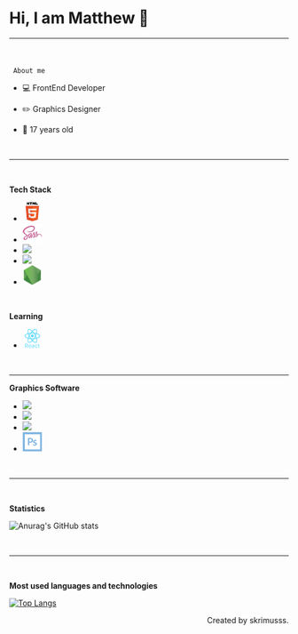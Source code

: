 <h1>Hi, I am Matthew 👋</h1>

---

<br>
<code>
 About me
</code>

- 💻 FrontEnd Developer

- ✏️ Graphics Designer

- 👦 17 years old

<br>

---

<br>


**Tech Stack**

 - <img src="https://raw.githubusercontent.com/devicons/devicon/master/icons/html5/html5-original-wordmark.svg" height="35"/>

 - <img src="https://raw.githubusercontent.com/devicons/devicon/master/icons/sass/sass-original.svg" height="35"/>

 - <img src="https://upload.wikimedia.org/wikipedia/commons/4/4c/Typescript_logo_2020.svg" height="35">

 - <img src="https://www.vectorlogo.zone/logos/git-scm/git-scm-icon.svg" height="35"/>

 - <img src="https://raw.githubusercontent.com/github/explore/80688e429a7d4ef2fca1e82350fe8e3517d3494d/topics/nodejs/nodejs.png" height="35"/>
 
<br>

**Learning**
 - <img src="https://raw.githubusercontent.com/devicons/devicon/master/icons/react/react-original-wordmark.svg" alt="react" width="35"/>
 
 <br>
 
 ---
 
 **Graphics Software**

 - <img src="https://cdn.worldvectorlogo.com/logos/adobe-xd.svg" height="35"/>

 - <img src="https://www.vectorlogo.zone/logos/adobe_illustrator/adobe_illustrator-icon.svg" height="35"/>

 - <img src="https://download.blender.org/branding/community/blender_community_badge_white.svg" height="35"/>

 - <img src="https://raw.githubusercontent.com/devicons/devicon/master/icons/photoshop/photoshop-line.svg" height="35"/>

 <br>
 
 ---
 
 <br>
 
 **Statistics**
 
![Anurag's GitHub stats](https://github-readme-stats.vercel.app/api?username=skrimusss&show_icons=true)
  
 <br>
  
---

<br>

 **Most used languages and technologies**

[![Top Langs](https://github-readme-stats.vercel.app/api/top-langs/?username=skrimusss&layout=compact)](https://github.com/anuraghazra/github-readme-stats)

<p align="right"> Created by skrimusss. </p>
